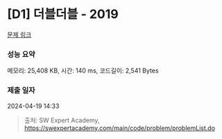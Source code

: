 # [D1] 더블더블 - 2019 

[문제 링크](https://swexpertacademy.com/main/code/problem/problemDetail.do?contestProbId=AV5QDEX6AqwDFAUq) 

### 성능 요약

메모리: 25,408 KB, 시간: 140 ms, 코드길이: 2,541 Bytes

### 제출 일자

2024-04-19 14:33



> 출처: SW Expert Academy, https://swexpertacademy.com/main/code/problem/problemList.do